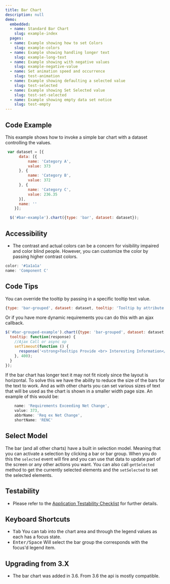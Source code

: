 ```yaml
---
title: Bar Chart
description: null
demo:
  embedded:
  - name: Standard Bar Chart
    slug: example-index
  pages:
  - name: Example showing how to set Colors
    slug: example-colors
  - name: Example showing handling longer text
    slug: example-long-text
  - name: Example showing with negative values
    slug: example-negative-value
  - name: Set animation speed and occurrence
    slug: test-animation
  - name: Example showing defaulting a selected value
    slug: test-selected
  - name: Example showing Set Selected value
    slug: test-set-selected
  - name: Example showing empty data set notice
    slug: test-empty
---
```


## Code Example

This example shows how to invoke a simple bar chart with a dataset controlling the values.

```javascript
 var dataset = [{
      data: [{
          name: 'Category A',
          value: 373
      }, {
          name: 'Category B',
          value: 372
      }, {
          name: 'Category C',
          value: 236.35
      }],
      name: ''
    }];

  $('#bar-example').chart({type: 'bar', dataset: dataset});

```

## Accessibility

- The contrast and actual colors can be a concern for visibility impaired and color blind people. However, you can customize the color by passing higher contrast colors.

```javascript
color: '#1a1a1a'
name: 'Component C'
```

## Code Tips

You can override the tooltip by passing in a specific tooltip text value.

```javascript
{type: 'bar-grouped', dataset: dataset, tooltip: 'Tooltip by attribute'}
```

Or if you have more dynamic requirements you can do this with an ajax callback.

```javascript
$('#bar-grouped-example').chart({type: 'bar-grouped', dataset: dataset,
  tooltip: function(response) {
    //Ajax Call or async op
    setTimeout(function () {
      response('<strong>Tooltips Provide <br> Interesting Information</strong>');
    }, 400);
  }
});
```

If the bar chart has longer text it may not fit nicely since the layout is horizontal. To solve this we have the
ability to reduce the size of the bars for the text to work. And as with other charts you can set various sizes of text that will be used as the chart is shown in a smaller width page size. An example of this would be:

```javascript
    name: 'Requirements Exceeding Net Change',
    value: 373,
    abbrName: 'Req ex Net Change',
    shortName: 'RENC'
```

## Select Model

The bar (and all other charts) have a built in selection model. Meaning that you can activate a selection by clicking a bar or bar group. When you do this the `selected` event will fire and you can use that data to update part of the screen or any other actions you want. You can also call `getSelected` method to get the currently selected elements and the `setSelected` to set the selected elements.

## Testability

- Please refer to the [Application Testability Checklist](https://design.infor.com/resources/application-testability-checklist) for further details.

## Keyboard Shortcuts

- <kbd>Tab</kbd> You can tab into the chart area and through the legend values as each has a focus state.
- <kbd>Enter/Space</kbd> Will select the bar group the corresponds with the focus'd legend item.

## Upgrading from 3.X

- The bar chart was added in 3.6. From 3.6 the api is mostly compatible.
